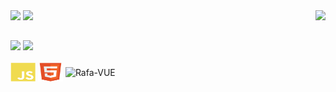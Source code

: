 <div aling="right">
  <img height="350em" align="right" src="https://spotify-recently-played-readme.vercel.app/api?user=tjes8bziz5ju7eorgpxdh6laq&unique={true|1|on|yes"/>
</div>
<img height="165em"  src="https://github-readme-stats.vercel.app/api?username=Wecreds&theme=transparent&show_icons=true"/>
<img height="130em" src="https://github-readme-stats.vercel.app/api/top-langs/?username=LucasGabrielAntonete&layout=compact&langs_count=7&theme=transparent"/>

##

<div> 
  <a href="https://www.instagram.com/lazzarin_dalosto/" target="_blank"><img src="https://img.shields.io/badge/-Instagram-%23E4405F?style=for-the-badge&logo=instagram&logoColor=white" target="_blank"></a>
  <a href = "mailto:wecredsbr@gmail.com"><img src="https://img.shields.io/badge/-Gmail-%23333?style=for-the-badge&logo=gmail&logoColor=white" target="_blank"></a>
 
  <div style="display: inline_block"><br>
  <img align="center" alt="Rafa-Js" height="30" width="40" src="https://raw.githubusercontent.com/devicons/devicon/master/icons/javascript/javascript-plain.svg">
  <img align="center" alt="Rafa-HTML" height="30" width="40" src="https://raw.githubusercontent.com/devicons/devicon/master/icons/html5/html5-original.svg">
  <img align="center" alt="Rafa-VUE" height="30" width="40" src="https://img.shields.io/badge/Vue.js-35495E?style=for-the-badge&logo=vue.js&logoColor=4FC08D">
  </div>
  
</div>
